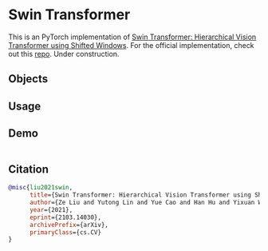 # Swin Transformer

This is an PyTorch implementation of [Swin Transformer: Hierarchical Vision Transformer using Shifted Windows](https://arxiv.org/abs/2103.14030). For the official implementation, check out this [repo](https://github.com/microsoft/Swin-Transformer). Under construction.

## Objects

## Usage

## Demo

```bash

```

## Citation

```bibtex
@misc{liu2021swin,
      title={Swin Transformer: Hierarchical Vision Transformer using Shifted Windows},
      author={Ze Liu and Yutong Lin and Yue Cao and Han Hu and Yixuan Wei and Zheng Zhang and Stephen Lin and Baining Guo},
      year={2021},
      eprint={2103.14030},
      archivePrefix={arXiv},
      primaryClass={cs.CV}
}
```
